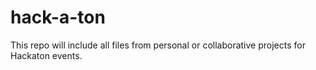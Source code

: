 # hack-a-ton
This repo will include all files from personal or collaborative projects for Hackaton events.
